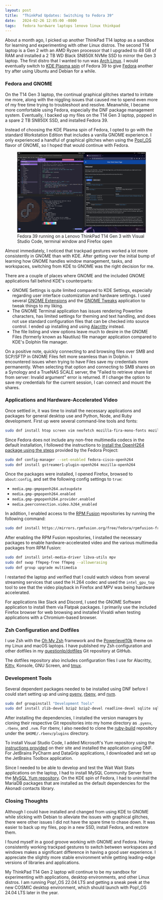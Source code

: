 ```yaml
---
layout: post
title:  "ThinkPad Updates: Switching to Fedora 39"
date:   2024-02-26 12:05:00 -0800
tags:   fedora hardware laptops lenovo linux thinkpad
---
```


About a month ago, I picked up another ThinkPad T14 laptop as a sandbox for learning and experimenting with other Linux distros. The second T14 laptop is a Gen 2 with an AMD Ryzen processor that I upgraded to 48 GB of RAM and installed a 2 TB WD Black SN850X NVMe SSD to mirror the Gen 3 laptop. The first distro that I wanted to run was [Arch Linux](https://archlinux.org/). I would eventually switch to [KDE Plasma spin](https://fedoraproject.org/spins/kde/) of Fedora 39 to give [Fedora](https://fedoraproject.org/) another try after using Ubuntu and Debian for a while.

### Fedora and GNOME

On the T14 Gen 3 laptop, the continual graphical glitches started to irritate me more, along with the niggling issues that caused me to spend even more of my free time trying to troubleshoot and resolve. Meanwhile, I became more comfortable using Fedora, especially the DNF package management system. Eventually, I backed up my files on the T14 Gen 3 laptop, popped in a spare 2 TB SN850X SSD, and installed Fedora 39.

Instead of choosing the KDE Plasma spin of Fedora, I opted to go with the standard Workstation Edition that includes a vanilla GNOME experience. I only experienced a handful of graphical glitches when using the [Pop!_OS](https://pop.system76.com/) flavor of GNOME, so I hoped that would continue with Fedora.

<figure class="figure w-100">
    <a target="_blank" href="/assets/images/thinkpad/fedora-39-neofetch-dev.png">
    <img src="/assets/images/thinkpad/fedora-39-neofetch-dev.png" class="img-fluid border" alt="Visual Studio Code, terminal window with neofetch output and a web browser window">
    </a>
    <figcaption class="figure-caption text-center">
        Fedora 39 running on a Lenovo ThinkPad T14 Gen 3 with Visual Studio Code, terminal window and Firefox open
    </figcaption>
</figure>

Almost immediately, I noticed that trackpad gestures worked a lot more consistently in GNOME than with KDE. After getting over the initial bump of learning how GNOME handles window management, tasks, and workspaces, switching from KDE to GNOME was the right decision for me.

There are a couple of places where GNOME and the included GNOME applications fall behind KDE's counterparts:

* GNOME Settings is quite limited compared to KDE Settings, especially regarding user interface customization and hardware settings. I used several [GNOME Extensions](https://extensions.gnome.org/) and the [GNOME Tweaks](https://gitlab.gnome.org/GNOME/gnome-tweaks) application to tweak things to my liking.
* The GNOME Terminal application has issues rendering Powerline characters, has limited settings for theming and text handling, and does not use standard configuration files that can be checked into source control. I ended up installing and using [Alacritty](https://alacritty.org/) instead.
* The file listing and view options leave much to desire in the GNOME Files (formerly known as Nautilus) file manager application compared to KDE's Dolphin file manager.

On a positive note, quickly connecting to and browsing files over SMB and SCP/SFTP in GNOME Files felt more seamless than in Dolphin. I encountered issues when trying to have Files save my credentials more permanently. When selecting that option and connecting to SMB shares on a Synology and a TrueNAS SCALE server, the "Failed to retrieve share list from server: Invalid argument" error is returned. If I change the option to save my credentials for the current session, I can connect and mount the shares.

### Applications and Hardware-Accelerated Video

Once settled in, it was time to install the necessary applications and packages for general desktop use and Python, Node, and Ruby development. First up were several command-line tools and fonts:

```bash
sudo dnf install htop screen vim neofetch mozilla-fira-mono-fonts mozilla-fira-sans-fonts fira-code-fonts jetbrains-mono-fonts-all cascadia-fonts-all cascadia-code-fonts cascadia-code-pl-fonts ibm-plex-fonts-all git gh zsh avahi-tools
```

Since Fedora does not include any non-free multimedia codecs in the default installation, I followed the instructions to [install the OpenH264 package using the steps](https://docs.fedoraproject.org/en-US/quick-docs/openh264/) provided by the Fedora Project:

```bash
sudo dnf config-manager --set-enabled fedora-cisco-openh264
sudo dnf install gstreamer1-plugin-openh264 mozilla-openh264
```

Once the packages were installed, I opened Firefox, browsed to `about:config`, and set the following config settings to `true`:

* `media.gmp-gmpopenh264.autoupdate`
* `media.gmp-gmpopenh264.enabled`
* `media.gmp-gmpopenh264.provider.enabled`
* `media.peerconnection.video.h264_enabled`

In addition, I enabled access to the [RPM Fusion](https://rpmfusion.org/) repositories by running the following command:

```bash
sudo dnf install https://mirrors.rpmfusion.org/free/fedora/rpmfusion-free-release-$(rpm -E %fedora).noarch.rpm https://mirrors.rpmfusion.org/nonfree/fedora/rpmfusion-nonfree-release-$(rpm -E %fedora).noarch.rpm
```

After enabling the RPM Fusion repositories, I installed the necessary packages to enable hardware-accelerated video and the various multimedia packages from RPM Fusion:

```bash
sudo dnf install intel-media-driver libva-utils mpv
sudo dnf swap ffmpeg-free ffmpeg --allowerasing
sudo dnf group upgrade multimedia
```

I restarted the laptop and verified that I could watch videos from several streaming services that used the H.264 codec and used the `intel_gpu_top` tool to see that the video playback in Firefox and MPV was being hardware accelerated.

For applications like Slack and Discord, I used the GNOME Software application to install them via Flatpak packages. I primarily use the included Firefox browser for web browsing and installed Vivaldi when testing applications with a Chromium-based browser.

### Zsh Configuration and Dotfiles

I use Zsh with the [Oh My Zsh](https://ohmyz.sh/) framework and the [Powerlevel10k](https://github.com/romkatv/powerlevel10k) theme on my Linux and macOS laptops. I have published my Zsh configuration and other dotfiles in my [questionlp/dotfiles](https://github.com/questionlp/dotfiles) Git repository at GitHub.

The dotfiles repository also includes configuration files I use for Alacritty, [Kitty](https://sw.kovidgoyal.net/kitty/), Konsole, GNU Screen, and [tmux](https://github.com/tmux/tmux).

### Development Tools

Several dependent packages needed to be installed using DNF before I could start setting up and using [pyenv](https://github.com/pyenv/pyenv), [rbenv](https://github.com/rbenv/rbenv), and [nvm](https://github.com/nvm-sh/nvm).

```bash
sudo dnf groupinstall "Development Tools" 
sudo dnf install zlib-devel bzip2 bzip2-devel readline-devel sqlite sqlite-devel openssl-devel xz xz-devel libffi-devel findutils tk-devel libyaml-devel gcc-g++
```

After installing the dependencies, I installed the version managers by cloning their respective Git repositories into my home directory as `.pyenv`, `.rbenv`, and `.nvm`. For rbenv, I also needed to clone the [ruby-build](https://github.com/rbenv/ruby-build) repository under the `$HOME/.rbenv/plugins` directory.

To install Visual Studio Code, I added Microsoft's Yum repository using the [instructions provided](https://code.visualstudio.com/docs/setup/linux) on their site and installed the application using DNF. For JetBrains PyCharm and DataGrip applications, I downloaded and set up the JetBrains Toolbox application.

Since I needed to be able to develop and test the Wait Wait Stats applications on the laptop, I had to install MySQL Community Server from the [MySQL Yum repository](https://dev.mysql.com/downloads/repo/yum/). On the KDE spin of Fedora, I had to uninstall the MariaDB packages that are installed as the default dependencies for the Akonadi contacts library.

### Closing Thoughts

Although I could have installed and changed from using KDE to GNOME while sticking with Debian to alleviate the issues with graphical glitches, there were other issues I did not have the spare time to chase down. It was easier to back up my files, pop in a new SSD, install Fedora, and restore them.

I found myself in a good groove working with GNOME and Fedora. Having consistently working trackpad gestures to switch between workspaces and windows makes a significant difference in having a good user experience. I appreciate the slightly more stable environment while getting leading-edge versions of libraries and applications.

My ThinkPad T14 Gen 2 laptop will continue to be my sandbox for experimenting with applications, desktop environments, and other Linux distros. I am running Pop!_OS 22.04 LTS and getting a sneak peek at the new COSMIC desktop environment, which should launch with Pop!_OS 24.04 LTS later in the year.
